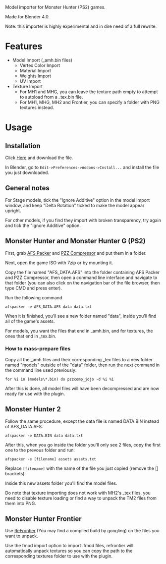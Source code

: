 Model importer for Monster Hunter (PS2) games.

Made for Blender 4.0.

Note: this importer is highly experimental and in dire need of a full rewrite.

# Features

* Model Import (_amh.bin files)
    * Vertex Color Import
    * Material Import
    * Weights Import
    * UV Import
* Texture Import
    * For MH1 and MHG, you can leave the texture path empty to attempt to autoload from a _tex.bin file.
    * For MH1, MHG, MH2 and Frontier, you can specify a folder with PNG textures instead.

# Usage

## Installation

Click [Here](https://github.com/GReinoso96/ps2-amh-importer/archive/refs/heads/main.zip) and download the file.

In Blender, go to `Edit->Preferences->Addons->Install...` and install the file you just downloaded.

## General notes

For Stage models, tick the "Ignore Additive" option in the model import window, and keep "Delta Rotation" ticked to make the model appear upright.

For other models, if you find they import with broken transparency, try again and tick the "Ignore Additive" option.

## Monster Hunter and Monster Hunter G (PS2)

First, grab [AFS Packer](https://github.com/MaikelChan/AFSPacker) and [PZZ Compressor](https://github.com/infval/pzzcompressor_jojo) and put them in a folder.

Next, open the game ISO with 7zip or by mounting it.

Copy the file named "AFS_DATA.AFS" into the folder containing AFS Packer and PZZ Compressor, then open a command line interface and navigate to that folder (you can also click on the navigation bar of the file browser, then type CMD and press enter).

Run the following command

`afspacker -e AFS_DATA.AFS data data.txt`

When it is finished, you'll see a new folder named "data", inside you'll find all of the game's assets.

For models, you want the files that end in _amh.bin, and for textures, the ones that end in _tex.bin.

### How to mass-prepare files

Copy all the _amh files and their corresponding _tex files to a new folder named "models" outside of the "data" folder, then run the next command in the command line used previously:

`for %i in (models\*.bin) do pzzcomp_jojo -d %i %i`

After this is done, all model files will have been decompressed and are now ready for use with the plugin.

## Monster Hunter 2

Follow the same procedure, except the data file is named DATA.BIN instead of AFS_DATA.AFS.

`afspacker -e DATA.BIN data data.txt`

After this, when you go inside the folder you'll only see 2 files, copy the first one to the prevous folder and run:

`afspacker -e [filename] assets assets.txt`

Replace `[filename]` with the name of the file you just copied (remove the [] brackets).

Inside this new assets folder you'll find the model files.

Do note that texture importing does not work with MH2's _tex files, you need to disable texture loading or find a way to unpack the TM2 files from them into PNG.

## Monster Hunter Frontier

Use [ReFrontier](https://github.com/mhvuze/refrontier) (You may find a compiled build by googling) on the files you want to unpack.

Use the fmod import option to import .fmod files, refrontier will automatically unpack textures so you can copy the path to the corresponding textures folder to use with the plugin.
